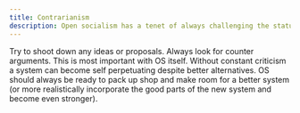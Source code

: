 ```yaml
---
title: Contrarianism
description: Open socialism has a tenet of always challenging the status quo to find better ways of operating.
---
```


Try to shoot down any ideas or proposals. Always look for counter arguments. This is most important with OS itself. Without constant criticism a system can become self perpetuating despite better alternatives. OS should always be ready to pack up shop and make room for a better system (or more realistically incorporate the good parts of the new system and become even stronger).

